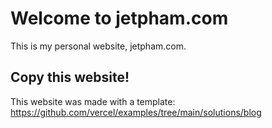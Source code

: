 # Welcome to jetpham.com

This is my personal website, jetpham.com.

## Copy this website!

This website was made with a template:
https://github.com/vercel/examples/tree/main/solutions/blog

